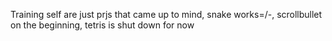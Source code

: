 Training self are just prjs that came up to mind, snake works=/-, scrollbullet on the beginning, tetris is shut down for now
